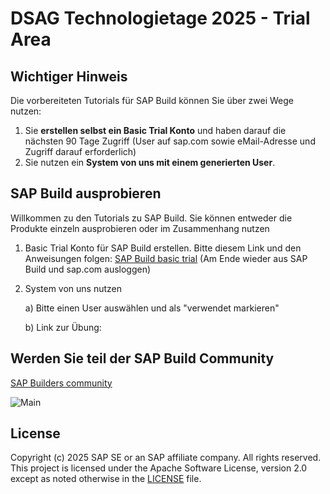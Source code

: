 # DSAG Technologietage 2025 - Trial Area

## Wichtiger Hinweis

Die vorbereiteten Tutorials für SAP Build können Sie über zwei Wege nutzen:
1. Sie **erstellen selbst ein Basic Trial Konto** und haben darauf die nächsten 90 Tage Zugriff (User auf sap.com sowie eMail-Adresse und Zugriff darauf erforderlich)
2. Sie nutzen ein **System von uns mit einem generierten User**. 

## SAP Build ausprobieren

Willkommen zu den Tutorials zu SAP Build. Sie können entweder die Produkte einzeln ausprobieren oder im Zusammenhang nutzen

1. Basic Trial Konto für SAP Build erstellen. Bitte diesem Link und den Anweisungen folgen: [SAP Build basic trial](https://www.sap.com/products/technology-platform/build/trial.html) (Am Ende wieder aus SAP Build und sap.com ausloggen)


2. System von uns nutzen
   
   a) Bitte einen User auswählen und als "verwendet markieren"
   
   b) Link zur Übung:

  
## Werden Sie teil der SAP Build Community

[SAP Builders community](https://community.sap.com/t5/sap-builders/gh-p/builders)

![Main](Builder.jpg)
  
## License

Copyright (c) 2025 SAP SE or an SAP affiliate company. All rights reserved. This project is licensed under the Apache Software License, version 2.0 except as noted otherwise in the [LICENSE](LICENSES/Apache-2.0.txt) file.
